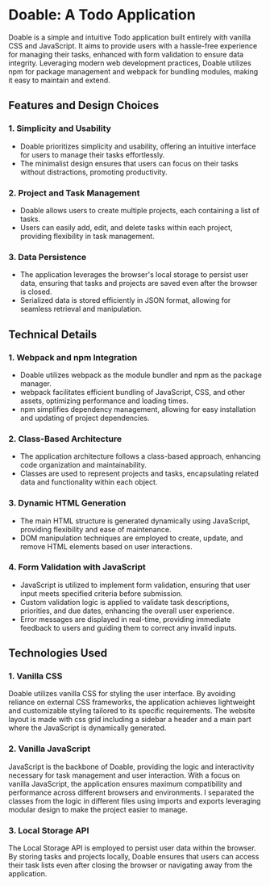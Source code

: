 # Doable: A Todo Application

Doable is a simple and intuitive Todo application built entirely with vanilla CSS and JavaScript. It aims to provide users with a hassle-free experience for managing their tasks, enhanced with form validation to ensure data integrity. Leveraging modern web development practices, Doable utilizes npm for package management and webpack for bundling modules, making it easy to maintain and extend.

## Features and Design Choices

### 1. **Simplicity and Usability**

- Doable prioritizes simplicity and usability, offering an intuitive interface for users to manage their tasks effortlessly.
- The minimalist design ensures that users can focus on their tasks without distractions, promoting productivity.

### 2. **Project and Task Management**

- Doable allows users to create multiple projects, each containing a list of tasks.
- Users can easily add, edit, and delete tasks within each project, providing flexibility in task management.

### 3. **Data Persistence**

- The application leverages the browser's local storage to persist user data, ensuring that tasks and projects are saved even after the browser is closed.
- Serialized data is stored efficiently in JSON format, allowing for seamless retrieval and manipulation.

## Technical Details

### 1. **Webpack and npm Integration**

- Doable utilizes webpack as the module bundler and npm as the package manager.
- webpack facilitates efficient bundling of JavaScript, CSS, and other assets, optimizing performance and loading times.
- npm simplifies dependency management, allowing for easy installation and updating of project dependencies.

### 2. **Class-Based Architecture**

- The application architecture follows a class-based approach, enhancing code organization and maintainability.
- Classes are used to represent projects and tasks, encapsulating related data and functionality within each object.

### 3. **Dynamic HTML Generation**

- The main HTML structure is generated dynamically using JavaScript, providing flexibility and ease of maintenance.
- DOM manipulation techniques are employed to create, update, and remove HTML elements based on user interactions.

### 4. **Form Validation with JavaScript**

- JavaScript is utilized to implement form validation, ensuring that user input meets specified criteria before submission.
- Custom validation logic is applied to validate task descriptions, priorities, and due dates, enhancing the overall user experience.
- Error messages are displayed in real-time, providing immediate feedback to users and guiding them to correct any invalid inputs.

## Technologies Used

### 1. Vanilla CSS

Doable utilizes vanilla CSS for styling the user interface. By avoiding reliance on external CSS frameworks, the application achieves lightweight and customizable styling tailored to its specific requirements. The website layout is made with css grid including a sidebar a header and a main part where the JavaScript is dynamically generated.

### 2. Vanilla JavaScript

JavaScript is the backbone of Doable, providing the logic and interactivity necessary for task management and user interaction. With a focus on vanilla JavaScript, the application ensures maximum compatibility and performance across different browsers and environments. I separated the classes from the logic in different files using imports and exports leveraging modular design to make the project easier to manage.

### 3. Local Storage API

The Local Storage API is employed to persist user data within the browser. By storing tasks and projects locally, Doable ensures that users can access their task lists even after closing the browser or navigating away from the application.
